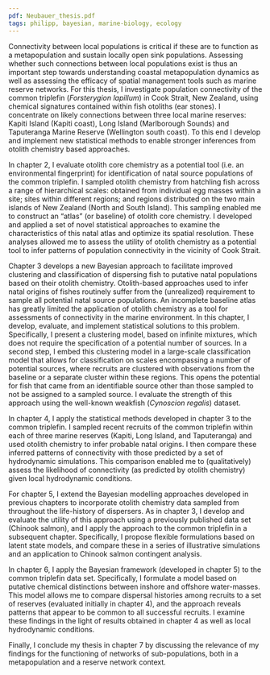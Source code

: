 ```yaml
---
pdf: Neubauer_thesis.pdf
tags: philipp, bayesian, marine-biology, ecology
---
```

Connectivity between local populations is critical if these are to function as
a metapopulation and sustain locally open sink populations. Assessing whether
such connections between local populations exist is thus an important step
towards understanding coastal metapopulation dynamics as well as assessing the
efficacy of spatial management tools such as marine reserve networks. For this
thesis, I investigate population connectivity of the common triplefin
(*Forsterygion lapillum*) in Cook Strait, New Zealand, using chemical signatures
contained within fish otoliths (ear stones). I concentrate on likely
connections between three local marine reserves: Kapiti Island (Kapiti coast),
Long Island (Marlborough Sounds) and Taputeranga Marine Reserve (Wellington
south coast). To this end I develop and implement new statistical methods to
enable stronger inferences from otolith chemistry based approaches.

In chapter 2, I evaluate otolith core chemistry as a potential tool (i.e. an
environmental fingerprint) for identification of natal source populations of
the common triplefin. I sampled otolith chemistry from hatchling fish across a
range of hierarchical scales: obtained from individual egg masses within a
site; sites within different regions; and regions distributed on the two main
islands of New Zealand (North and South Island). This sampling enabled me to
construct an “atlas” (or baseline) of otolith core chemistry. I developed and
applied a set of novel statistical approaches to examine the characteristics of
this natal atlas and optimize its spatial resolution. These analyses allowed me
to assess the utility of otolith chemistry as a potential tool to infer
patterns of population connectivity in the vicinity of Cook Strait.

Chapter 3 develops a new Bayesian approach to facilitate improved clustering
and classification of dispersing fish to putative natal populations based on
their otolith chemistry. Otolith-based approaches used to infer natal origins
of fishes routinely suffer from the (unrealized) requirement to sample all
potential natal source populations. An incomplete baseline atlas has greatly
limited the application of otolith chemistry as a tool for assessments of
connectivity in the marine environment. In this chapter, I develop, evaluate,
and implement statistical solutions to this problem. Specifically, I present a
clustering model, based on infinite mixtures, which does not require the
specification of a potential number of sources. In a second step, I embed this
clustering model in a large-scale classification model that allows for
classification on scales encompassing a number of potential sources, where
recruits are clustered with observations from the baseline or a separate
cluster within these regions. This opens the potential for fish that came from
an identifiable source other than those sampled to not be assigned to a sampled
source. I evaluate the strength of this approach using the well-known weakfish
(*Cynoscion regalis*) dataset.

In chapter 4, I apply the statistical methods developed in chapter 3 to the
common triplefin. I sampled recent recruits of the common triplefin within each
of three marine reserves (Kapiti, Long Island, and Taputeranga) and used
otolith chemistry to infer probable natal origins. I then compare these
inferred patterns of connectivity with those predicted by a set of hydrodynamic
simulations. This comparison enabled me to (qualitatively) assess the
likelihood of connectivity (as predicted by otolith chemistry) given local
hydrodynamic conditions.

For chapter 5, I extend the Bayesian modelling approaches developed in previous
chapters to incorporate otolith chemistry data sampled from throughout the
life-history of dispersers. As in chapter 3, I develop and evaluate the utility
of this approach using a previously published data set (Chinook salmon), and I
apply the approach to the common triplefin in a subsequent chapter.
Specifically, I propose flexible formulations based on latent state models, and
compare these in a series of illustrative simulations and an application to
Chinook salmon contingent analysis.

In chapter 6, I apply the Bayesian framework (developed in chapter 5) to the
common triplefin data set. Specifically, I formulate a model based on putative
chemical distinctions between inshore and offshore water-masses. This model
allows me to compare dispersal histories among recruits to a set of reserves
(evaluated initially in chapter 4), and the approach reveals patterns that
appear to be common to all successful recruits. I examine these findings in the
light of results obtained in chapter 4 as well as local hydrodynamic
conditions.

Finally, I conclude my thesis in chapter 7 by discussing the relevance of my
findings for the functioning of networks of sub-populations, both in a
metapopulation and a reserve network context.
